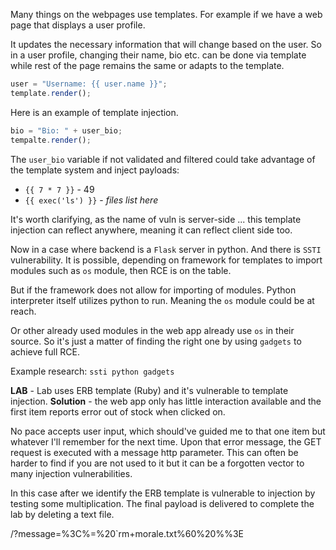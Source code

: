 Many things on the webpages use templates.
For example if we have a web page that displays a user profile.

It updates  the necessary information that will change based on the user.
So in a user profile, changing their name, bio etc. can be done via template while rest of the page remains the same or adapts to the template.

```js
user = "Username: {{ user.name }}";
template.render();
```

Here is an example of template injection.
```js
bio = "Bio: " + user_bio;
tempalte.render();
```


The `user_bio` variable if not validated and filtered could take advantage of the template system and inject payloads:
- `{{ 7 * 7 }}` - 49
- `{{ exec('ls') }}` - *files list here*

It's worth clarifying, as the name of vuln is server-side ... this template injection can reflect anywhere, meaning it can reflect client side too.

Now in a case where backend is a `Flask` server in python.
And there is `SSTI` vulnerability.
It is possible, depending on framework for templates to import modules such as `os` module, then RCE is on the table.

But if the framework does not allow for importing of modules.
Python interpreter itself utilizes python to run.
Meaning the `os` module could be at reach.

Or other already used modules in the web app already use `os` in their source.
So it's just a matter of finding the right one by using `gadgets` to achieve full RCE.

Example research: `ssti python gadgets`


**LAB** - Lab uses ERB template (Ruby) and it's vulnerable to template injection.
**Solution** - the web app only has little interaction available and the first item reports error out of stock when clicked on.

No pace accepts user input, which should've guided me to that one item but whatever I'll remember for the next time.
Upon that error message, the GET request is executed with a message http parameter.
This can often be harder to find if you are not used to it but it can be a forgotten vector to many injection vulnerabilities.

In this case after we identify the ERB template is vulnerable to injection by testing some multiplication.
The final payload is delivered to complete the lab by deleting a text file.

/?message=%3C%=%20`rm+morale.txt%60%20%%3E


